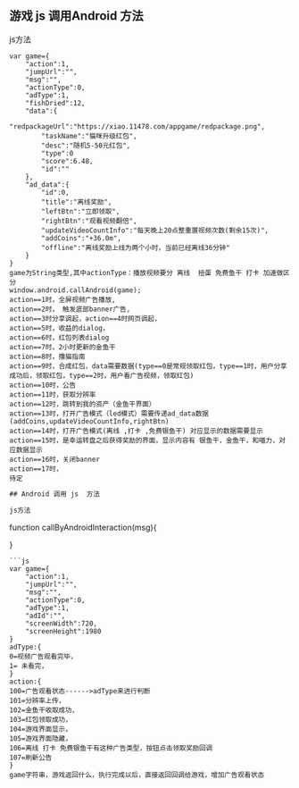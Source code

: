 ## 游戏 js 调用Android 方法

js方法
```
var game={
    "action":1,
    "jumpUrl":"",
    "msg":"",
    "actionType":0,
    "adType":1,
    "fishDried":12,
    "data":{
        "redpackageUrl":"https://xiao.11478.com/appgame/redpackage.png",
        "taskName":"猫咪升级红包",
        "desc":"随机5-50元红包",
        "type":0
        "score":6.48,
        "id":""
    },
    "ad_data":{
        "id":0,
        "title":"离线奖励",
        "leftBtn":"立即领取",
        "rightBtn":"观看视频翻倍",
        "updateVideoCountInfo":"每天晚上20点整重置视频次数(剩余15次)",
        "addCoins":"+36.0m",
        "offline":"离线奖励上线为两个小时，当前已经离线36分钟"
    }
}
game为String类型,其中actionType：播放视频要分 离线  扭蛋 免费鱼干 打卡 加速做区分
window.android.callAndroid(game);
action==1时，全屏视频广告播放,
action==2时， 触发底部banner广告,
action==3时分享调起，action==4时网页调起，
action==5时，收益的dialog，
action==6时，红包列表dialog
action==7时，2小时更新的金鱼干
action==8时，撸猫指南
action==9时，合成红包，data需要数据(type==0是常规领取红包，type==1时，用户分享成功后，领取红包，type==2时，用户看广告视频，领取红包)
action==10时，公告
action==11时，获取分辨率
action==12时，跳转到我的资产（金鱼干界面）
action==13时，打开广告模式（led模式）需要传递ad_data数据(addCoins,updateVideoCountInfo,rightBtn)
action==14时，打开广告模式(离线 ,打卡 ,免费银鱼干) 对应显示的数据需要显示
action==15时，是幸运转盘之后获得奖励的界面，显示内容有 银鱼干，金鱼干，和喵力，对应数据显示
action==16时，关闭banner
action==17时，
待定
```
```js
## Android 调用 js  方法

js方法
```
  function callByAndroidInteraction(msg){
    
  }
```
```js
var game={
    "action":1,
    "jumpUrl":"",
    "msg":"",
    "actionType":0,
    "adType":1,
    "adId":"",
    "screenWidth":720,
    "screenHeight":1980
}
adType:{
0=视频广告观看完毕，
1= 未看完，
}
action:{
100=广告观看状态------>adType来进行判断
101=分辨率上传，
102=金鱼干收取成功，
103=红包领取成功，
104=游戏界面显示，
105=游戏界面隐藏，
106=离线 打卡 免费银鱼干有这种广告类型，按钮点击领取奖励回调
107=刷新公告
}
game字符串，游戏返回什么，执行完成以后，直接返回回调给游戏，增加广告观看状态
```
